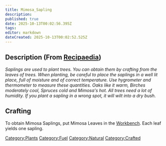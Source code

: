 ```yaml
---
title: Mimosa_Sapling
description: 
published: true
date: 2025-10-13T00:02:56.395Z
tags: 
editor: markdown
dateCreated: 2025-10-13T00:02:52.525Z
---
```


## Description (From [Recipaedia](Recipaedia "wikilink"))

*Saplings are used to plant trees. You can obtain them by crafting from
the leaves of trees. When planting, be careful to place the saplings in
a well lit place, full of moisture and of correct temperature. Use
hygrometer and thermometer to measure these quantities. Oaks like it
warm, Birches moderately cool, Spruces cold and Mimosa's hot. All trees
need a lot of humidity. If you plant a sapling in a wrong spot, it will
wilt into a dry bush.*

## Crafting

To obtain Mimosa Saplings, put Mimosa Leaves in
the [Workbench](Workbench "wikilink"). Each leaf yields one sapling.

[Category:Plants](Category:Plants "wikilink")
[Category:Fuel](Category:Fuel "wikilink")
[Category:Natural](Category:Natural "wikilink")
[Category:Crafted](Category:Crafted "wikilink")
